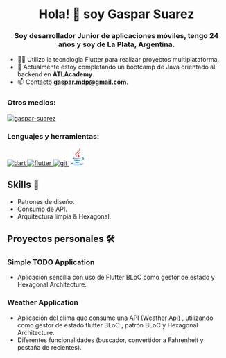 
<h1 align="center">Hola! 👋 soy Gaspar Suarez</h1>
<h3 align="center">Soy desarrollador Junior de aplicaciones móviles, tengo 24 años y soy de La Plata, Argentina.</h3>

- 👨‍💻 Utilizo la tecnologia Flutter para realizar proyectos multiplataforma.
- 🌱 Actualmente estoy completando un bootcamp de Java orientado al backend en **ATLAcademy**.
- 📫 Contacto **gaspar.mdp@gmail.com**.
<h3 align="left">Otros medios:</h3>
<p align="left">
<a href="https://linkedin.com/in/gaspar-suarez" target="blank"><img align="center" src="https://raw.githubusercontent.com/rahuldkjain/github-profile-readme-generator/master/src/images/icons/Social/linked-in-alt.svg" alt="gaspar-suarez" height="30" width="40" /></a>

 
<h3 align="left">Lenguajes y herramientas:</h3>
<p align="left"> <a href="https://dart.dev" target="_blank" rel="noreferrer"> <img src="https://www.vectorlogo.zone/logos/dartlang/dartlang-icon.svg" alt="dart" width="40" height="40"/> </a> <a href="https://flutter.dev" target="_blank" rel="noreferrer"> <img src="https://www.vectorlogo.zone/logos/flutterio/flutterio-icon.svg" alt="flutter" width="40" height="40"/> </a> <a href="https://git-scm.com/" target="_blank" rel="noreferrer"> <img src="https://www.vectorlogo.zone/logos/git-scm/git-scm-icon.svg" alt="git" width="40" height="40"/> </a> <a href="https://www.java.com" target="_blank" rel="noreferrer"> <img src="https://raw.githubusercontent.com/devicons/devicon/master/icons/java/java-original.svg" alt="java" width="40" height="40"/> </a> </p>
 
 
## Skills  📖
 - Patrones de diseño.
 - Consumo de API.
 - Arquitectura limpia & Hexagonal.

 ## Proyectos personales  🛠️

 ### Simple TODO Application
 
 * Aplicación sencilla con uso de Flutter BLoC como gestor de estado y Hexagonal Architecture.

### Weather Application

 * Aplicación del clima que consume una API (Weather Api) , utilizando como gestor de estado flutter BLoC , patrón BLoC y Hexagonal Architecture.
 * Diferentes funcionalidades (buscador, convertidor a Fahrenheit y pestaña de recientes).







